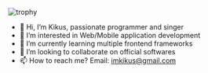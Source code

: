 ![trophy](https://github-profile-trophy.vercel.app/?username=imkikus&theme=onedark)

- 👋 Hi, I’m Kikus, passionate programmer and singer
- 👀 I’m interested in Web/Mobile application development
- 🌱 I’m currently learning multiple frontend frameworks
- 💞️ I’m looking to collaborate on official softwares
- 📫 How to reach me? Email: imkikus@gmail.com

<!---
imkikus/imkikus is a ✨ special ✨ repository because its `README.md` (this file) appears on your GitHub profile.
You can click the Preview link to take a look at your changes.
--->

